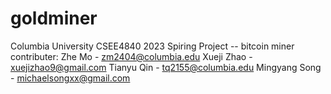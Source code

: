 # goldminer
Columbia University CSEE4840 2023 Spiring Project -- bitcoin miner
contributer:
Zhe Mo - zm2404@columbia.edu
Xueji Zhao - xuejizhao9@gmail.com
Tianyu Qin - tq2155@columbia.edu
Mingyang Song - michaelsongxx@gmail.com
